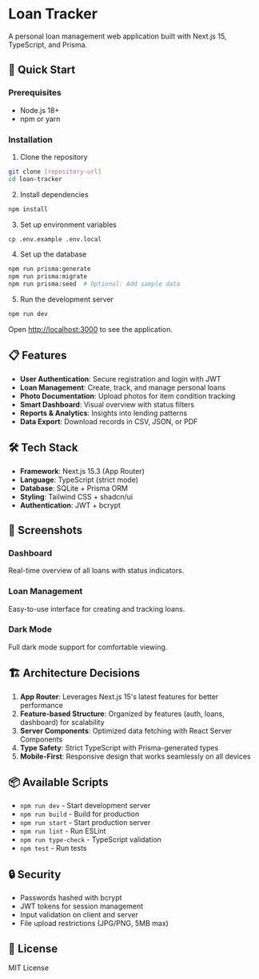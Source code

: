 # Loan Tracker

A personal loan management web application built with Next.js 15, TypeScript, and Prisma.

## 🚀 Quick Start

### Prerequisites
- Node.js 18+ 
- npm or yarn

### Installation

1. Clone the repository
```bash
git clone [repository-url]
cd loan-tracker
```

2. Install dependencies
```bash
npm install
```

3. Set up environment variables
```bash
cp .env.example .env.local
```

4. Set up the database
```bash
npm run prisma:generate
npm run prisma:migrate
npm run prisma:seed  # Optional: Add sample data
```

5. Run the development server
```bash
npm run dev
```

Open [http://localhost:3000](http://localhost:3000) to see the application.

## 📋 Features

- **User Authentication**: Secure registration and login with JWT
- **Loan Management**: Create, track, and manage personal loans
- **Photo Documentation**: Upload photos for item condition tracking
- **Smart Dashboard**: Visual overview with status filters
- **Reports & Analytics**: Insights into lending patterns
- **Data Export**: Download records in CSV, JSON, or PDF

## 🛠️ Tech Stack

- **Framework**: Next.js 15.3 (App Router)
- **Language**: TypeScript (strict mode)
- **Database**: SQLite + Prisma ORM
- **Styling**: Tailwind CSS + shadcn/ui
- **Authentication**: JWT + bcrypt

## 📱 Screenshots

### Dashboard
Real-time overview of all loans with status indicators.

### Loan Management
Easy-to-use interface for creating and tracking loans.

### Dark Mode
Full dark mode support for comfortable viewing.

## 🏗️ Architecture Decisions

1. **App Router**: Leverages Next.js 15's latest features for better performance
2. **Feature-based Structure**: Organized by features (auth, loans, dashboard) for scalability
3. **Server Components**: Optimized data fetching with React Server Components
4. **Type Safety**: Strict TypeScript with Prisma-generated types
5. **Mobile-First**: Responsive design that works seamlessly on all devices

## 📦 Available Scripts

- `npm run dev` - Start development server
- `npm run build` - Build for production
- `npm run start` - Start production server
- `npm run lint` - Run ESLint
- `npm run type-check` - TypeScript validation
- `npm test` - Run tests

## 🔒 Security

- Passwords hashed with bcrypt
- JWT tokens for session management
- Input validation on client and server
- File upload restrictions (JPG/PNG, 5MB max)

## 📄 License

MIT License